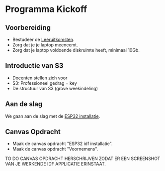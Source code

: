 # Programma Kickoff

## Voorbereiding

- Bestudeer de [Leeruitkomsten](../../README.md).
- Zorg dat je je laptop meeneemt. 
- Zorg dat je laptop voldoende diskruimte heeft, minimaal 10Gb.

## Introductie van S3

- Docenten stellen zich voor
- S3: Professioneel gedrag = key
- De structuur van S3 (grove weekindeling)

## Aan de slag

We gaan aan de slag met de  [ESP32 installatie](../../infrastructuur/ESP32-IDF-opzet/ESP32-IDF-opzet-Windows.md).

## Canvas Opdracht

- Maak de canvas opdracht "ESP32 idf installatie".
- Maak de canvas opdracht "Voornemens".
  
TO DO CANVAS OPDRACHT HERSCHRIJVEN ZODAT ER EEN SCREENSHOT VAN JE WERKENDE IDF APPLICATIE ERINSTAAT.